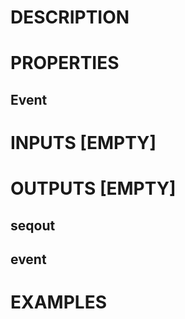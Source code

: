 # DESCRIPTION

# PROPERTIES

## Event

# INPUTS [EMPTY]

# OUTPUTS [EMPTY]

## seqout

## event

# EXAMPLES
